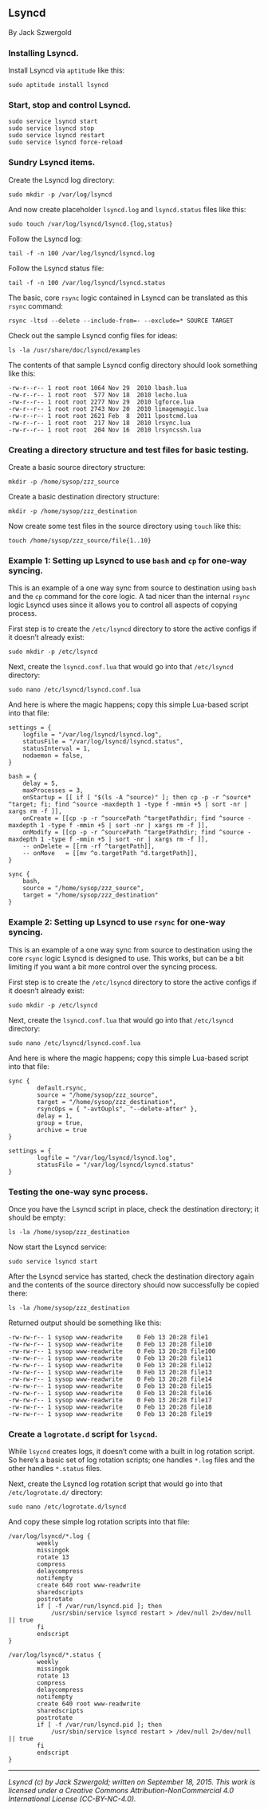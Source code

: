 ## Lsyncd

By Jack Szwergold

### Installing Lsyncd.

Install Lsyncd via `aptitude` like this:

    sudo aptitude install lsyncd

### Start, stop and control Lsyncd.

	sudo service lsyncd start
	sudo service lsyncd stop
	sudo service lsyncd restart
	sudo service lsyncd force-reload

### Sundry Lsyncd items.

Create the Lsyncd log directory:

	sudo mkdir -p /var/log/lsyncd

And now create placeholder `lsyncd.log` and `lsyncd.status` files like this:

	sudo touch /var/log/lsyncd/lsyncd.{log,status}

Follow the Lsyncd log:

	tail -f -n 100 /var/log/lsyncd/lsyncd.log
	
Follow the Lsyncd status file:

	tail -f -n 100 /var/log/lsyncd/lsyncd.status

The basic, core `rsync` logic contained in Lsyncd can be translated as this `rsync` command:

	rsync -ltsd --delete --include-from=- --exclude=* SOURCE TARGET

Check out the sample Lsyncd config files for ideas:

	ls -la /usr/share/doc/lsyncd/examples
	
The contents of that sample Lsyncd config directory should look something like this:

	-rw-r--r-- 1 root root 1064 Nov 29  2010 lbash.lua
	-rw-r--r-- 1 root root  577 Nov 18  2010 lecho.lua
	-rw-r--r-- 1 root root 2277 Nov 29  2010 lgforce.lua
	-rw-r--r-- 1 root root 2743 Nov 20  2010 limagemagic.lua
	-rw-r--r-- 1 root root 2621 Feb  8  2011 lpostcmd.lua
	-rw-r--r-- 1 root root  217 Nov 18  2010 lrsync.lua
	-rw-r--r-- 1 root root  204 Nov 16  2010 lrsyncssh.lua

### Creating a directory structure and test files for basic testing.

Create a basic source directory structure:

	mkdir -p /home/sysop/zzz_source
	
Create a basic destination directory structure:

	mkdir -p /home/sysop/zzz_destination
	
Now create some test files in the source directory using `touch` like this:

	touch /home/sysop/zzz_source/file{1..10}

### Example 1: Setting up Lsyncd to use `bash` and `cp` for one-way syncing.

This is an example of a one way sync from source to destination using `bash` and the `cp` command for the core logic. A tad nicer than the internal `rsync` logic Lsyncd uses since it allows you to control all aspects of copying process.

First step is to create the `/etc/lsyncd` directory to store the active configs if it doesn’t already exist:

	sudo mkdir -p /etc/lsyncd
	
Next, create the `lsyncd.conf.lua` that would go into that `/etc/lsyncd` directory:

	sudo nano /etc/lsyncd/lsyncd.conf.lua

And here is where the magic happens; copy this simple Lua-based script into that file:

	settings = {
		logfile = "/var/log/lsyncd/lsyncd.log",
		statusFile = "/var/log/lsyncd/lsyncd.status",
		statusInterval = 1,
		nodaemon = false,
	}
	
	bash = {
	    delay = 5,
	    maxProcesses = 3,
		onStartup = [[ if [ "$(ls -A ^source)" ]; then cp -p -r ^source* ^target; fi; find ^source -maxdepth 1 -type f -mmin +5 | sort -nr | xargs rm -f ]],
		onCreate = [[cp -p -r ^sourcePath ^targetPathdir; find ^source -maxdepth 1 -type f -mmin +5 | sort -nr | xargs rm -f ]],
		onModify = [[cp -p -r ^sourcePath ^targetPathdir; find ^source -maxdepth 1 -type f -mmin +5 | sort -nr | xargs rm -f ]],
		-- onDelete = [[rm -rf ^targetPath]],
		-- onMove   = [[mv ^o.targetPath ^d.targetPath]],
	}
	
	sync {
		bash,
		source = "/home/sysop/zzz_source",
		target = "/home/sysop/zzz_destination"
	}

### Example 2: Setting up Lsyncd to use `rsync` for one-way syncing.

This is an example of a one way sync from source to destination using the core `rsync` logic Lsyncd is designed to use. This works, but can be a bit limiting if you want a bit more control over the syncing process.

First step is to create the `/etc/lsyncd` directory to store the active configs if it doesn’t already exist:

	sudo mkdir -p /etc/lsyncd
	
Next, create the `lsyncd.conf.lua` that would go into that `/etc/lsyncd` directory:

	sudo nano /etc/lsyncd/lsyncd.conf.lua

And here is where the magic happens; copy this simple Lua-based script into that file:

	sync {
	        default.rsync,
	        source = "/home/sysop/zzz_source",
	        target = "/home/sysop/zzz_destination",
	        rsyncOps = { "-avtOupls", "--delete-after" },
	        delay = 1,
	        group = true,
	        archive = true
	}
	
	settings = {
	        logfile = "/var/log/lsyncd/lsyncd.log",
	        statusFile = "/var/log/lsyncd/lsyncd.status"
	}

### Testing the one-way sync process.

Once you have the Lsyncd script in place, check the destination directory; it should be empty:

	ls -la /home/sysop/zzz_destination

Now start the Lsyncd service:

	sudo service lsyncd start

After the Lsyncd service has started, check the destination directory again and the contents of the source directory should now successfully be copied there:

	ls -la /home/sysop/zzz_destination

Returned output should be something like this:
	
	-rw-rw-r-- 1 sysop www-readwrite    0 Feb 13 20:28 file1
	-rw-rw-r-- 1 sysop www-readwrite    0 Feb 13 20:28 file10
	-rw-rw-r-- 1 sysop www-readwrite    0 Feb 13 20:28 file100
	-rw-rw-r-- 1 sysop www-readwrite    0 Feb 13 20:28 file11
	-rw-rw-r-- 1 sysop www-readwrite    0 Feb 13 20:28 file12
	-rw-rw-r-- 1 sysop www-readwrite    0 Feb 13 20:28 file13
	-rw-rw-r-- 1 sysop www-readwrite    0 Feb 13 20:28 file14
	-rw-rw-r-- 1 sysop www-readwrite    0 Feb 13 20:28 file15
	-rw-rw-r-- 1 sysop www-readwrite    0 Feb 13 20:28 file16
	-rw-rw-r-- 1 sysop www-readwrite    0 Feb 13 20:28 file17
	-rw-rw-r-- 1 sysop www-readwrite    0 Feb 13 20:28 file18
	-rw-rw-r-- 1 sysop www-readwrite    0 Feb 13 20:28 file19

### Create a `logrotate.d` script for `lsycnd`.

While `lsycnd` creates logs, it doesn’t come with a built in log rotation script. So here’s a basic set of log rotation scripts; one handles `*.log` files and the other handles `*.status` files.

Next, create the Lsyncd log rotation script that would go into that `/etc/logrotate.d/` directory:

	sudo nano /etc/logrotate.d/lsyncd
	
And copy these simple log rotation scripts into that file:

	/var/log/lsyncd/*.log {
	        weekly
	        missingok
	        rotate 13
	        compress
	        delaycompress
	        notifempty
	        create 640 root www-readwrite
	        sharedscripts
	        postrotate
	        if [ -f /var/run/lsyncd.pid ]; then
	            /usr/sbin/service lsyncd restart > /dev/null 2>/dev/null || true
	        fi
	        endscript
	}
	
	/var/log/lsyncd/*.status {
	        weekly
	        missingok
	        rotate 13
	        compress
	        delaycompress
	        notifempty
	        create 640 root www-readwrite
	        sharedscripts
	        postrotate
	        if [ -f /var/run/lsyncd.pid ]; then
	            /usr/sbin/service lsyncd restart > /dev/null 2>/dev/null || true
	        fi
	        endscript
	}

***

*Lsyncd (c) by Jack Szwergold; written on September 18, 2015. This work is licensed under a Creative Commons Attribution-NonCommercial 4.0 International License (CC-BY-NC-4.0).*
